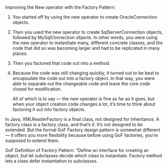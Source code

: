 Improving the New operator with the Factory Pattern: 

1. You started off by using the new operator to create OracleConnection
   objects.

2. Then you used the new operator to create SqlServerConnection
   objects, followed by MySqlConnection objects. In other words, you
   were using the new operator to instantiate many, different concrete
   classes, and the code that did so was becoming larger and had to be
   replicated in many places.

3. Then you factored that code out into a method.

4. Because the code was still changing quickly, it turned out to be best to
   encapsulate the code out into a factory object. In that way, you were
   able to separate out the changeable code and leave the core code closed
   for modification.


   All of which is to say — the new operator is fine as far as it goes, but when
   your object creation code changes a lot, it’s time to think about factoring it
   out into factory objects.

In Java, XMLReaderFactory is a final class, not designed for inheritance. A
factory class is a factory class, and that’s it. It’s not designed to be extended.
But the formal GoF Factory design pattern is somewhat different — it offers
you more flexibility because before using GoF factories, you’re supposed to
extend them.

GoF Definition of Factory Pattern:
“Define an interface for creating an object, but let subclasses decide which class to
instantiate. Factory method lets a class defer instantiation to subclasses.

